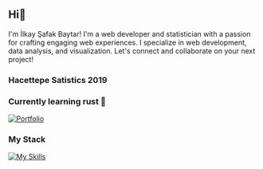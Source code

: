## Hi👋
 I'm İlkay Şafak Baytar! I'm a web developer and statistician with a passion for crafting engaging web experiences. I specialize in web development, data analysis, and visualization. Let's connect and collaborate on your next project!

### Hacettepe Satistics 2019

### Currently learning rust 🦀




<!--
**f1rzen/f1rzen** is a ✨ _special_ ✨ repository because its `README.md` (this file) appears on your GitHub profile.

Here are some ideas to get you started:

- 🔭 I’m currently working on ...
- 🌱 I’m currently learning ...
- 👯 I’m looking to collaborate on ...
- 🤔 I’m looking for help with ...
- 💬 Ask me about ...
- 📫 How to reach me: ...
- 😄 Pronouns: ...
- ⚡ Fun fact: ...
-->

[![Portfolio](https://img.shields.io/badge/Portfolio-ilkay--me.vercel.app-blue)](https://ilkay-me.vercel.app/)



### My Stack
[![My Skills](https://skillicons.dev/icons?i=ts,tailwind,svelte,cloudflare,py,rust)](https://skillicons.dev)
